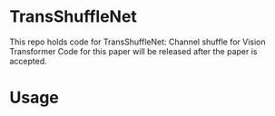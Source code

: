 # TransShuffleNet
This repo holds code for TransShuffleNet: Channel shuffle for Vision Transformer
Code for this paper will be released after the paper is accepted.
# Usage

